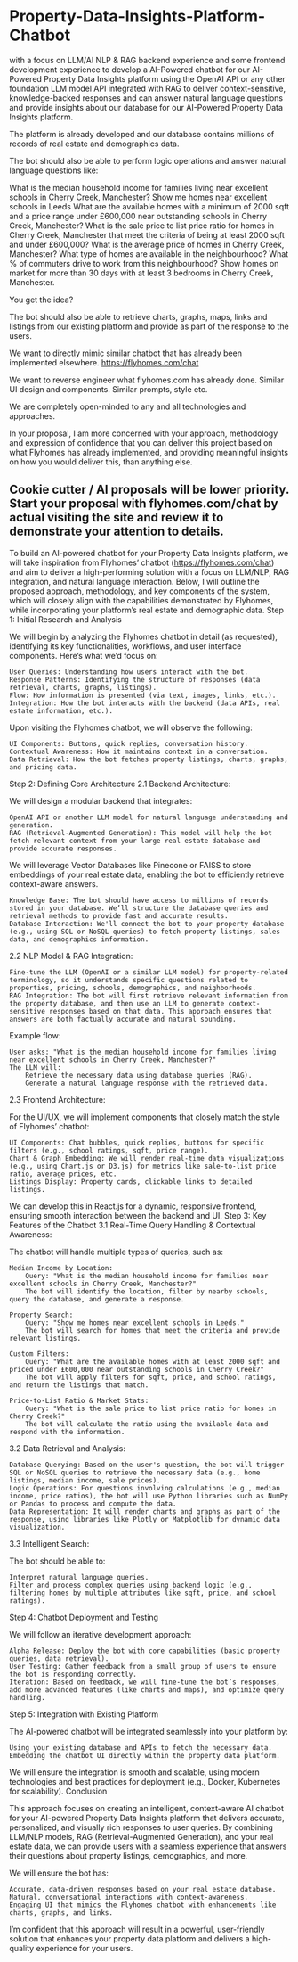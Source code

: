 # Property-Data-Insights-Platform-Chatbot
with a focus on LLM/AI NLP & RAG backend experience and some frontend development experience to develop a AI-Powered chatbot for our AI-Powered Property Data Insights platform using the OpenAI API or any other foundation LLM model API integrated with RAG to deliver context-sensitive, knowledge-backed responses and can answer natural language questions and provide insights about our database for our AI-Powered Property Data Insights platform.

The platform is already developed and our database contains millions of records of real estate and demographics data.

The bot should also be able to perform logic operations and answer natural language questions like:

What is the median household income for families living near excellent schools in Cherry Creek, Manchester?
Show me homes near excellent schools in Leeds
What are the available homes with a minimum of 2000 sqft and a price range under £600,000 near outstanding schools in Cherry Creek, Manchester?
What is the sale price to list price ratio for homes in Cherry Creek, Manchester that meet the criteria of being at least 2000 sqft and under £600,000?
What is the average price of homes in Cherry Creek, Manchester?
What type of homes are available in the neighbourhood?
What % of commuters drive to work from this neighbourhood?
Show homes on market for more than 30 days with at least 3 bedrooms in Cherry Creek, Manchester.

You get the idea?

The bot should also be able to retrieve charts, graphs, maps, links and listings from our existing platform and provide as part of the response to the users.

We want to directly mimic similar chatbot that has already been implemented elsewhere. https://flyhomes.com/chat

We want to reverse engineer what flyhomes.com has already done. Similar UI design and components. Similar prompts, style etc.  

We are completely open-minded to any and all technologies and approaches.

In your proposal, I am more concerned with your approach, methodology and expression of confidence that you can deliver this project based on what Flyhomes has already implemented, and providing meaningful insights on how you would deliver this, than anything else.

Cookie cutter / AI proposals will be lower priority. Start your proposal with flyhomes.com/chat by actual visiting the site and review it to demonstrate your attention to details.
-------------------
To build an AI-powered chatbot for your Property Data Insights platform, we will take inspiration from Flyhomes’ chatbot (https://flyhomes.com/chat) and aim to deliver a high-performing solution with a focus on LLM/NLP, RAG integration, and natural language interaction. Below, I will outline the proposed approach, methodology, and key components of the system, which will closely align with the capabilities demonstrated by Flyhomes, while incorporating your platform’s real estate and demographic data.
Step 1: Initial Research and Analysis

We will begin by analyzing the Flyhomes chatbot in detail (as requested), identifying its key functionalities, workflows, and user interface components. Here’s what we’d focus on:

    User Queries: Understanding how users interact with the bot.
    Response Patterns: Identifying the structure of responses (data retrieval, charts, graphs, listings).
    Flow: How information is presented (via text, images, links, etc.).
    Integration: How the bot interacts with the backend (data APIs, real estate information, etc.).

Upon visiting the Flyhomes chatbot, we will observe the following:

    UI Components: Buttons, quick replies, conversation history.
    Contextual Awareness: How it maintains context in a conversation.
    Data Retrieval: How the bot fetches property listings, charts, graphs, and pricing data.

Step 2: Defining Core Architecture
2.1 Backend Architecture:

We will design a modular backend that integrates:

    OpenAI API or another LLM model for natural language understanding and generation.
    RAG (Retrieval-Augmented Generation): This model will help the bot fetch relevant context from your large real estate database and provide accurate responses.

We will leverage Vector Databases like Pinecone or FAISS to store embeddings of your real estate data, enabling the bot to efficiently retrieve context-aware answers.

    Knowledge Base: The bot should have access to millions of records stored in your database. We’ll structure the database queries and retrieval methods to provide fast and accurate results.
    Database Interaction: We'll connect the bot to your property database (e.g., using SQL or NoSQL queries) to fetch property listings, sales data, and demographics information.

2.2 NLP Model & RAG Integration:

    Fine-tune the LLM (OpenAI or a similar LLM model) for property-related terminology, so it understands specific questions related to properties, pricing, schools, demographics, and neighborhoods.
    RAG Integration: The bot will first retrieve relevant information from the property database, and then use an LLM to generate context-sensitive responses based on that data. This approach ensures that answers are both factually accurate and natural sounding.

Example flow:

    User asks: "What is the median household income for families living near excellent schools in Cherry Creek, Manchester?"
    The LLM will:
        Retrieve the necessary data using database queries (RAG).
        Generate a natural language response with the retrieved data.

2.3 Frontend Architecture:

For the UI/UX, we will implement components that closely match the style of Flyhomes’ chatbot:

    UI Components: Chat bubbles, quick replies, buttons for specific filters (e.g., school ratings, sqft, price range).
    Chart & Graph Embedding: We will render real-time data visualizations (e.g., using Chart.js or D3.js) for metrics like sale-to-list price ratio, average prices, etc.
    Listings Display: Property cards, clickable links to detailed listings.

We can develop this in React.js for a dynamic, responsive frontend, ensuring smooth interaction between the backend and UI.
Step 3: Key Features of the Chatbot
3.1 Real-Time Query Handling & Contextual Awareness:

The chatbot will handle multiple types of queries, such as:

    Median Income by Location:
        Query: "What is the median household income for families near excellent schools in Cherry Creek, Manchester?"
        The bot will identify the location, filter by nearby schools, query the database, and generate a response.

    Property Search:
        Query: "Show me homes near excellent schools in Leeds."
        The bot will search for homes that meet the criteria and provide relevant listings.

    Custom Filters:
        Query: "What are the available homes with at least 2000 sqft and priced under £600,000 near outstanding schools in Cherry Creek?"
        The bot will apply filters for sqft, price, and school ratings, and return the listings that match.

    Price-to-List Ratio & Market Stats:
        Query: "What is the sale price to list price ratio for homes in Cherry Creek?"
        The bot will calculate the ratio using the available data and respond with the information.

3.2 Data Retrieval and Analysis:

    Database Querying: Based on the user's question, the bot will trigger SQL or NoSQL queries to retrieve the necessary data (e.g., home listings, median income, sale prices).
    Logic Operations: For questions involving calculations (e.g., median income, price ratios), the bot will use Python libraries such as NumPy or Pandas to process and compute the data.
    Data Representation: It will render charts and graphs as part of the response, using libraries like Plotly or Matplotlib for dynamic data visualization.

3.3 Intelligent Search:

The bot should be able to:

    Interpret natural language queries.
    Filter and process complex queries using backend logic (e.g., filtering homes by multiple attributes like sqft, price, and school ratings).

Step 4: Chatbot Deployment and Testing

We will follow an iterative development approach:

    Alpha Release: Deploy the bot with core capabilities (basic property queries, data retrieval).
    User Testing: Gather feedback from a small group of users to ensure the bot is responding correctly.
    Iteration: Based on feedback, we will fine-tune the bot’s responses, add more advanced features (like charts and maps), and optimize query handling.

Step 5: Integration with Existing Platform

The AI-powered chatbot will be integrated seamlessly into your platform by:

    Using your existing database and APIs to fetch the necessary data.
    Embedding the chatbot UI directly within the property data platform.

We will ensure the integration is smooth and scalable, using modern technologies and best practices for deployment (e.g., Docker, Kubernetes for scalability).
Conclusion

This approach focuses on creating an intelligent, context-aware AI chatbot for your AI-powered Property Data Insights platform that delivers accurate, personalized, and visually rich responses to user queries. By combining LLM/NLP models, RAG (Retrieval-Augmented Generation), and your real estate data, we can provide users with a seamless experience that answers their questions about property listings, demographics, and more.

We will ensure the bot has:

    Accurate, data-driven responses based on your real estate database.
    Natural, conversational interactions with context-awareness.
    Engaging UI that mimics the Flyhomes chatbot with enhancements like charts, graphs, and links.

I’m confident that this approach will result in a powerful, user-friendly solution that enhances your property data platform and delivers a high-quality experience for your users.
